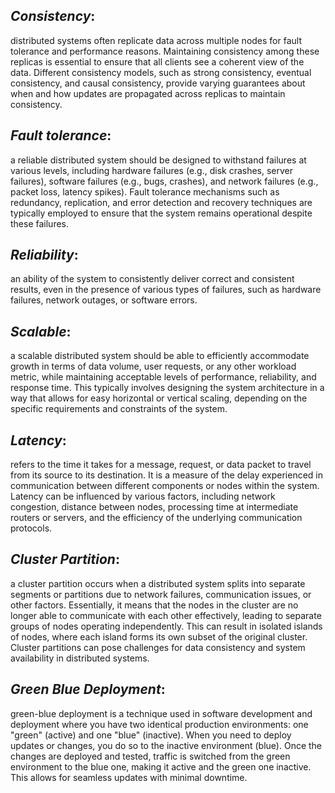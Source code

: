   *Consistency*:
-----
distributed systems often replicate data across multiple nodes for fault tolerance and performance reasons. Maintaining consistency among these replicas is essential to ensure that all clients see a coherent view of the data. Different consistency models, such as strong consistency, eventual consistency, and causal consistency, provide varying guarantees about when and how updates are propagated across replicas to maintain consistency.

  *Fault tolerance*:
-----
a reliable distributed system should be designed to withstand failures at various levels, including hardware failures (e.g., disk crashes, server failures), software failures (e.g., bugs, crashes), and network failures (e.g., packet loss, latency spikes). Fault tolerance mechanisms such as redundancy, replication, and error detection and recovery techniques are typically employed to ensure that the system remains operational despite these failures.

  *Reliability*:
-----
an ability of the system to consistently deliver correct and consistent results, even in the presence of various types of failures, such as hardware failures, network outages, or software errors.
  
  *Scalable*:
-----
a scalable distributed system should be able to efficiently accommodate growth in terms of data volume, user requests, or any other workload metric, while maintaining acceptable levels of performance, reliability, and response time. This typically involves designing the system architecture in a way that allows for easy horizontal or vertical scaling, depending on the specific requirements and constraints of the system.

  *Latency*:
-----
refers to the time it takes for a message, request, or data packet to travel from its source to its destination. It is a measure of the delay experienced in communication between different components or nodes within the system. Latency can be influenced by various factors, including network congestion, distance between nodes, processing time at intermediate routers or servers, and the efficiency of the underlying communication protocols.  

  *Cluster Partition*:
-----
a cluster partition occurs when a distributed system splits into separate segments or partitions due to network failures, communication issues, or other factors. Essentially, it means that the nodes in the cluster are no longer able to communicate with each other effectively, leading to separate groups of nodes operating independently. This can result in isolated islands of nodes, where each island forms its own subset of the original cluster. Cluster partitions can pose challenges for data consistency and system availability in distributed systems.

  *Green Blue Deployment*:
-----
green-blue deployment is a technique used in software development and deployment where you have two identical production environments: one "green" (active) and one "blue" (inactive). When you need to deploy updates or changes, you do so to the inactive environment (blue). Once the changes are deployed and tested, traffic is switched from the green environment to the blue one, making it active and the green one inactive. This allows for seamless updates with minimal downtime.  